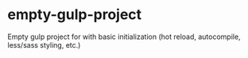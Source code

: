 # empty-gulp-project
Empty gulp project for with basic initialization (hot reload, autocompile, less/sass styling, etc.)
